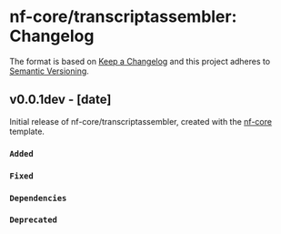 # nf-core/transcriptassembler: Changelog

The format is based on [Keep a Changelog](https://keepachangelog.com/en/1.0.0/)
and this project adheres to [Semantic Versioning](https://semver.org/spec/v2.0.0.html).

## v0.0.1dev - [date]

Initial release of nf-core/transcriptassembler, created with the [nf-core](https://nf-co.re/) template.

### `Added`

### `Fixed`

### `Dependencies`

### `Deprecated`
